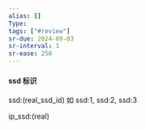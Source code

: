 ```yaml
---
alias: []
Type: 
tags: ["#review"]
sr-due: 2024-09-03
sr-interval: 1
sr-ease: 250
---
```

#### ssd 标识
ssd:(real_ssd_id) 如 ssd:1, ssd:2, ssd:3

ip_ssd:(real)
